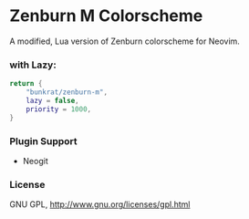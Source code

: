 # Zenburn M Colorscheme

A modified, Lua version of Zenburn colorscheme for Neovim.

### with Lazy:

```lua
return {
    "bunkrat/zenburn-m",
    lazy = false,
    priority = 1000,
}
```

### Plugin Support

-   Neogit

### License

GNU GPL, http://www.gnu.org/licenses/gpl.html
